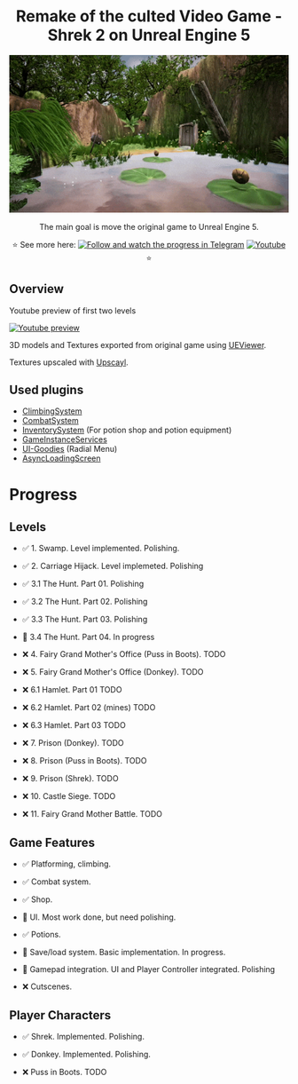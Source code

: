 <h1 align="center">Remake of the culted Video Game - Shrek 2 on Unreal Engine 5</h1>
<div align="center" >
  
<img src="Docs/Assets/Preview.gif">

The main goal is move the original game to Unreal Engine 5.

:star: See more here: [![Follow and watch the progress in Telegram](https://img.shields.io/badge/Telegram-2CA5E0?style=flat-squeare&logo=telegram&logoColor=white)](https://t.me/+1pEZCcdMWsFiYzdi) [![Youtube](https://img.shields.io/badge/Shrek%202%20Remake-red?logo=youtube&labelColor=red)](https://www.youtube.com/channel/UCnsKPJt5ef8DjKYiqhSBYvA) :star:

</div>

<h2>Overview</h2>

Youtube preview of first two levels

[![Youtube preview](https://img.youtube.com/vi/jm-D_JZj_XI/0.jpg)](https://youtu.be/jm-D_JZj_XI)

3D models and Textures exported from original game using [UEViewer](https://github.com/gildor2/UEViewer).

Textures upscaled with [Upscayl](https://www.upscayl.org).

<h2>Used plugins</h2>

- [ClimbingSystem](https://github.com/Kaboms/UE-Climbing-System)
- [CombatSystem](https://github.com/Kaboms/UE-CombatSystem)
- [InventorySystem](https://github.com/Kaboms/UE-Inventory-System) (For potion shop and potion equipment)
- [GameInstanceServices](https://github.com/Kaboms/UE-ServicesSubsystem)
- [UI-Goodies](https://github.com/Kaboms/UE-UI-Goodies) (Radial Menu)
- [AsyncLoadingScreen](https://github.com/truong-bui/AsyncLoadingScreen)

<h1>Progress</h2>

<h2>Levels</h2>

- ✅ 1. Swamp. Level implemented. Polishing.
- ✅ 2. Carriage Hijack. Level implemeted. Polishing

- ✅ 3.1 The Hunt. Part 01. Polishing
- ✅ 3.2 The Hunt. Part 02. Polishing
- ✅ 3.3 The Hunt. Part 03. Polishing
- 🔄 3.4 The Hunt. Part 04. In progress

- ❌ 4. Fairy Grand Mother's Office (Puss in Boots). TODO
- ❌ 5. Fairy Grand Mother's Office (Donkey). TODO

- ❌ 6.1 Hamlet. Part 01 TODO
- ❌ 6.2 Hamlet. Part 02 (mines) TODO
- ❌ 6.3 Hamlet. Part 03 TODO

- ❌ 7. Prison (Donkey). TODO
- ❌ 8. Prison (Puss in Boots). TODO
- ❌ 9. Prison (Shrek). TODO
- ❌ 10. Castle Siege. TODO
- ❌ 11. Fairy Grand Mother Battle. TODO

<h2>Game Features</h2>

- ✅ Platforming, climbing.

- ✅ Combat system.

- ✅ Shop.

- 🔄 UI. Most work done, but need polishing.

- ✅ Potions.

- 🔄 Save/load system. Basic implementation. In progress.

- 🔄 Gamepad integration. UI and Player Controller integrated. Polishing

- ❌ Cutscenes.

<h2>Player Characters</h2>

- ✅ Shrek. Implemented. Polishing.

- ✅ Donkey. Implemented. Polishing.

- ❌ Puss in Boots. TODO
